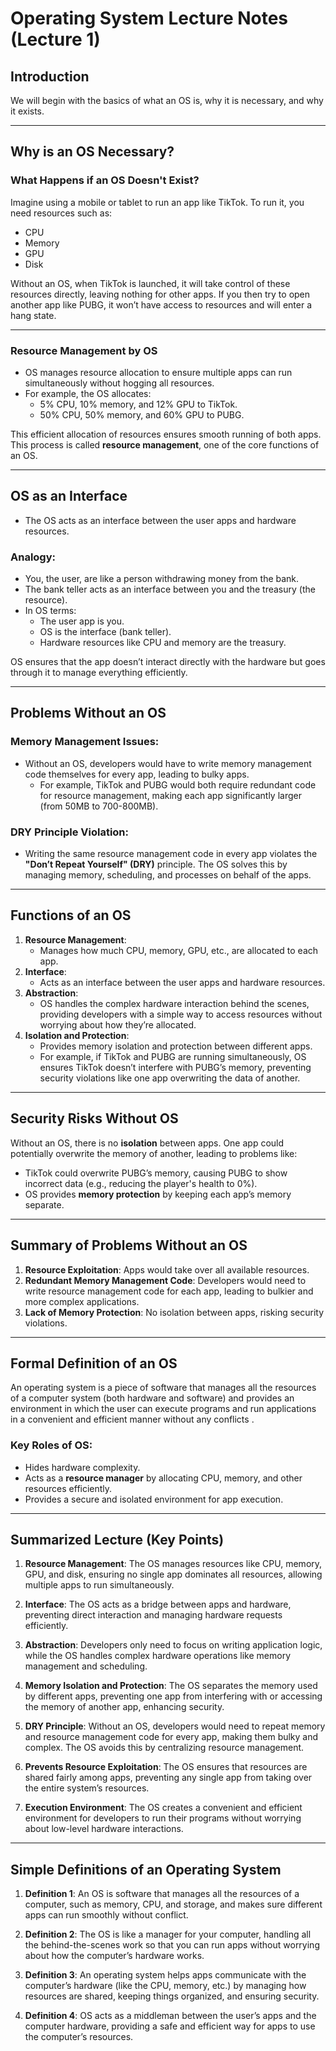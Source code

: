# Operating System Lecture Notes (Lecture 1)

## **Introduction**
 
We will begin with the basics of what an OS is, why it is necessary, and why it exists.

---

## **Why is an OS Necessary?**

### **What Happens if an OS Doesn't Exist?**

Imagine using a mobile or tablet to run an app like TikTok. To run it, you need resources such as:
- CPU
- Memory
- GPU
- Disk

Without an OS, when TikTok is launched, it will take control of these resources directly, leaving nothing for other apps. If you then try to open another app like PUBG, it won’t have access to resources and will enter a hang state.

---

### **Resource Management by OS**

- OS manages resource allocation to ensure multiple apps can run simultaneously without hogging all resources.
- For example, the OS allocates:
  - 5% CPU, 10% memory, and 12% GPU to TikTok.
  - 50% CPU, 50% memory, and 60% GPU to PUBG.
  
This efficient allocation of resources ensures smooth running of both apps. This process is called **resource management**, one of the core functions of an OS.

---

## **OS as an Interface**

- The OS acts as an interface between the user apps and hardware resources.
  
### **Analogy**:

- You, the user, are like a person withdrawing money from the bank.
- The bank teller acts as an interface between you and the treasury (the resource).
- In OS terms:
  - The user app is you.
  - OS is the interface (bank teller).
  - Hardware resources like CPU and memory are the treasury.

OS ensures that the app doesn’t interact directly with the hardware but goes through it to manage everything efficiently.

---

## **Problems Without an OS**

### **Memory Management Issues**: 
- Without an OS, developers would have to write memory management code themselves for every app, leading to bulky apps.
  - For example, TikTok and PUBG would both require redundant code for resource management, making each app significantly larger (from 50MB to 700-800MB).
  
### **DRY Principle Violation**: 
- Writing the same resource management code in every app violates the **"Don’t Repeat Yourself" (DRY)** principle. The OS solves this by managing memory, scheduling, and processes on behalf of the apps.

---

## **Functions of an OS**

1. **Resource Management**:
   - Manages how much CPU, memory, GPU, etc., are allocated to each app.
2. **Interface**:
   - Acts as an interface between the user apps and hardware resources.
3. **Abstraction**:
   - OS handles the complex hardware interaction behind the scenes, providing developers with a simple way to access resources without worrying about how they’re allocated.
4. **Isolation and Protection**:
   - Provides memory isolation and protection between different apps.
   - For example, if TikTok and PUBG are running simultaneously, OS ensures TikTok doesn’t interfere with PUBG’s memory, preventing security violations like one app overwriting the data of another.

---

## **Security Risks Without OS**

Without an OS, there is no **isolation** between apps. One app could potentially overwrite the memory of another, leading to problems like:
- TikTok could overwrite PUBG’s memory, causing PUBG to show incorrect data (e.g., reducing the player's health to 0%).
- OS provides **memory protection** by keeping each app’s memory separate.

---

## **Summary of Problems Without an OS**

1. **Resource Exploitation**: Apps would take over all available resources.
2. **Redundant Memory Management Code**: Developers would need to write resource management code for each app, leading to bulkier and more complex applications.
3. **Lack of Memory Protection**: No isolation between apps, risking security violations.

---

## **Formal Definition of an OS**

An operating system is a piece of software that manages all the resources of a computer system (both hardware and software) and provides an environment in which the user can execute programs and run applications in a convenient and efficient manner without any conflicts .

### **Key Roles of OS**:
- Hides hardware complexity.
- Acts as a **resource manager** by allocating CPU, memory, and other resources efficiently.
- Provides a secure and isolated environment for app execution.

---

## **Summarized Lecture (Key Points)**

1. **Resource Management**: The OS manages resources like CPU, memory, GPU, and disk, ensuring no single app dominates all resources, allowing multiple apps to run simultaneously.
  
2. **Interface**: The OS acts as a bridge between apps and hardware, preventing direct interaction and managing hardware requests efficiently.
  
3. **Abstraction**: Developers only need to focus on writing application logic, while the OS handles complex hardware operations like memory management and scheduling.
  
4. **Memory Isolation and Protection**: The OS separates the memory used by different apps, preventing one app from interfering with or accessing the memory of another app, enhancing security.
  
5. **DRY Principle**: Without an OS, developers would need to repeat memory and resource management code for every app, making them bulky and complex. The OS avoids this by centralizing resource management.
  
6. **Prevents Resource Exploitation**: The OS ensures that resources are shared fairly among apps, preventing any single app from taking over the entire system’s resources.
  
7. **Execution Environment**: The OS creates a convenient and efficient environment for developers to run their programs without worrying about low-level hardware interactions.

---

## **Simple Definitions of an Operating System**

1. **Definition 1**: An OS is software that manages all the resources of a computer, such as memory, CPU, and storage, and makes sure different apps can run smoothly without conflict.
  
2. **Definition 2**: The OS is like a manager for your computer, handling all the behind-the-scenes work so that you can run apps without worrying about how the computer’s hardware works.
  
3. **Definition 3**: An operating system helps apps communicate with the computer’s hardware (like the CPU, memory, etc.) by managing how resources are shared, keeping things organized, and ensuring security.
  
4. **Definition 4**: OS acts as a middleman between the user’s apps and the computer hardware, providing a safe and efficient way for apps to use the computer’s resources.
